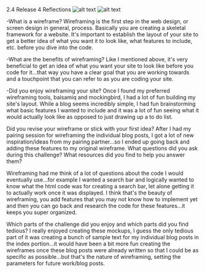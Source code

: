 2.4 Release 4 Reflections
![alt text](cjwired57.github.io/imgs/wireframe-blogs.png)
![alt text](cjwired57.github.io/imgs/wireframe-blog-index.png)


-What is a wireframe?
Wireframing is the first step in the web design, or screen design in general, process.  Basically you are creating a skeletal framework for a website.  It's important to establish the layout of your site to get a better idea of what you want it to look like, what features to include, etc. before you dive into the code.


-What are the benefits of wireframing?
Like I mentioned above, it's very beneficial to get an idea of what you want your site to look like before you code for it...that way you have a clear goal that you are working towards and a touchpoint that you can refer to as you are coding your site.


-Did you enjoy wireframing your site?
Once I found my preferred wireframing tools, balsamiq and mockingbird, I had a lot of fun building my site's layout.  While a blog seems incredibly simple, I had fun brainstorming what basic features I wanted to include and it was a lot of fun seeing what it would actually look like as opposed to just drawing up a to do list.


Did you revise your wireframe or stick with your first idea?
After I had my pairing session for wireframing the individual blog posts, I got a lot of new inspiration/ideas from my pairing partner...so I ended up going back and adding these features to my original wireframe.
What questions did you ask during this challenge? What resources did you find to help you answer them?


Wireframing had me think of a lot of questions about the code I would eventually use...for example I wanted a search bar and logically wanted to know what the html code was for creating a search bar, let alone getting it to actually work once it was displayed.  I think that's the beauty of wireframing, you add features that you may not know how to implement yet and then you can go back and research the code for these features...it keeps you super organized.


Which parts of the challenge did you enjoy and which parts did you find tedious?
I really enjoyed creating these mockups, I guess the only tedious part of it was creating a bunch of sample text for my individual blog posts in the index portion...it would have been a bit more fun creating the wireframes once these blog posts were already written so that I could be as specific as possible...but that's the nature of wireframing, setting the parameters for future work/blog posts.